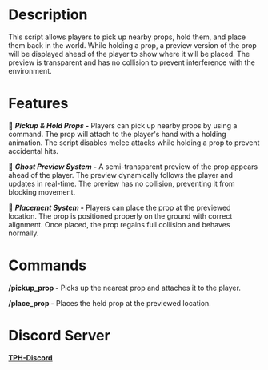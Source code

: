 # Description 
This script allows players to pick up nearby props, hold them, and place them back in the world. While holding a prop, a preview version of the prop will be displayed ahead of the player to show where it will be placed. The preview is transparent and has no collision to prevent interference with the environment.

# Features  

🔹 **_Pickup & Hold Props -_**
Players can pick up nearby props by using a command.
The prop will attach to the player's hand with a holding animation.
The script disables melee attacks while holding a prop to prevent accidental hits.

🔹 **_Ghost Preview System -_**
A semi-transparent preview of the prop appears ahead of the player.
The preview dynamically follows the player and updates in real-time.
The preview has no collision, preventing it from blocking movement.

🔹 **_Placement System -_**
Players can place the prop at the previewed location.
The prop is positioned properly on the ground with correct alignment.
Once placed, the prop regains full collision and behaves normally.

# Commands 

**/pickup_prop -**	Picks up the nearest prop and attaches it to the player.

**/place_prop -**	Places the held prop at the previewed location.

# Discord Server 
 **[TPH-Discord](https://discord.gg/vgravmPGy5)**
